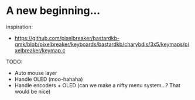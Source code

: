# A new beginning...

inspiration:
* https://github.com/pixelbreaker/bastardkb-qmk/blob/pixelbreaker/keyboards/bastardkb/charybdis/3x5/keymaps/pixelbreaker/keymap.c

TODO:
* Auto mouse layer
* Handle OLED (moo-hahaha)
* Handle encoders +  OLED (can we make a nifty menu system...? That would be nice)

